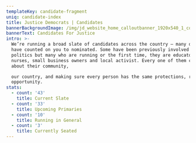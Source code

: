 ```yaml
---
templateKey: candidate-fragment
uniq: candidate-index
title: Justice Democrats | Candidates
bannerBackgroundImage: /img/jd_website_home_calloutbanner_1920x540_1_cori_053118.jpg
bannerText: Candidates For Justice
intro: >-
  We’re running a broad slate of candidates across the country — many of who we
  have counted on you to nominated. Some have been previously involved in
  politics but many who are running or the first time, they are educators,
  nurses, small business owners and local activist. Every one of them concerned
  about their community,

  our country, and making sure every person has the same protections, rights and
  opportunity.
stats:
  - count: '43'
    title: Current Slate
  - count: '33'
    title: Upcoming Primaries
  - count: '10'
    title: Running in General
  - count: '3'
    title: Currently Seated
---
```

